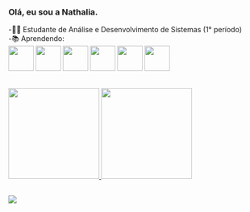 ### Olá, eu sou a Nathalia.
-👩‍🎓 Estudante de Análise e Desenvolvimento de Sistemas (1° período) </br>
-📚 Aprendendo: </br>
<img height="50em" src="https://cdn.jsdelivr.net/gh/devicons/devicon/icons/ruby/ruby-original.svg" /> <img height="50em" src="https://cdn.jsdelivr.net/gh/devicons/devicon/icons/html5/html5-original-wordmark.svg" /> <img height="50em" src="https://cdn.jsdelivr.net/gh/devicons/devicon/icons/css3/css3-original-wordmark.svg" />  <img height="50em" src="https://cdn.jsdelivr.net/gh/devicons/devicon/icons/postgresql/postgresql-original-wordmark.svg" />
<img height="50em" src="https://cdn.jsdelivr.net/gh/devicons/devicon/icons/rails/rails-original-wordmark.svg" />
<img height="50em" src="https://cdn.jsdelivr.net/gh/devicons/devicon/icons/ubuntu/ubuntu-plain-wordmark.svg" />





  <div style="display: inline_block"><br>
  <a href="https://github.com/eainathh">
  <img height="180em" src="https://github-readme-stats.vercel.app/api?username=eainathh&show_icons=true&theme=dracula&include_all_commits=true&count_private=true"/>
  <img height="180em" src="https://github-readme-stats.vercel.app/api/top-langs/?username=eainathh&layout=compact&langs_count=7&theme=dracula"/>
</div>

##
<a href="https://www.linkedin.com/in/nathalia-garcia-a8614216a/" target="_blank"><img src="https://img.shields.io/badge/-LinkedIn-%230077B5?style=for-the-badge&logo=linkedin&logoColor=white" target="_blank"></a> 
  

